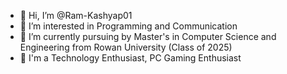 - 👋 Hi, I’m @Ram-Kashyap01
- 👀 I’m interested in Programming and Communication
- 🌱 I’m currently pursuing by Master's in Computer Science and Engineering from Rowan University (Class of 2025)
- 💞️ I'm a Technology Enthusiast, PC Gaming Enthusiast
      

<!---
Ram-Kashyap01/Ram-Kashyap01 is a ✨ special ✨ repository because its `README.md` (this file) appears on your GitHub profile.
You can click the Preview link to take a look at your changes.
--->
